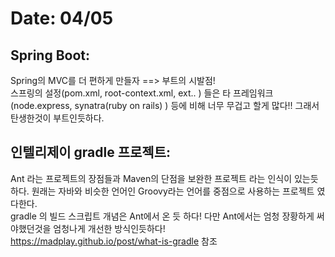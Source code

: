 # Date: 04/05

## Spring Boot:
Spring의 MVC를 더 편하게 만들자 ==> 부트의 시발점!  
스프링의 설정(pom.xml, root-context.xml, ext.. ) 들은 타 프레임워크(node.express, synatra(ruby on rails) ) 등에 비해 너무 무겁고 할게 많다!! 그래서 탄생한것이 부트인듯하다.  

## 인텔리제이 gradle 프로젝트:
Ant 라는 프로젝트의 장점들과 Maven의 단점을 보완한 프로젝트 라는 인식이 있는듯 하다. 원래는 자바와 비슷한 언어인 Groovy라는 언어를 중점으로 사용하는 프로젝트 였다한다.  
gradle 의 빌드 스크립트 개념은 Ant에서 온 듯 하다! 다만 Ant에서는 엄청 장황하게 써야했던것을 엄청나게 개선한 방식인듯하다!  
https://madplay.github.io/post/what-is-gradle 참조   


